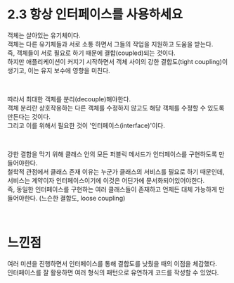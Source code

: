 # 2.3 항상 인터페이스를 사용하세요

객체는 살아있는 유기체이다.<br>
객체는 다른 유기체들과 서로 소통 하면서 그들의 작업을 지원하고 도움을 받는다.<br>
즉, 객체들이 서로 필요로 하기 때문에 결합(coupled)되는 것이다.<br>
하지만 애플리케이션이 커지기 시작하면서 객체 사이의 강한 결합도(tight coupling)이 생기고, 이는 유지 보수에 영향을 미친다.<br>

<br>

따라서 최대한 객체를 분리(decouple)해야한다.<br>
객체 분리란 상호작용하는 다른 객체를 수정하지 않고도 해당 객체를 수정할 수 있도록 만든다는 것이다.<br>
그리고 이를 위해서 필요한 것이 '인터페이스(interface)'이다.<br>

<br>

강한 결합을 막기 위해 클래스 안의 모든 퍼블릭 메서드가 인터페이스를 구현하도록 만들어야한다.<br>
철학적 관점에서 클래스 존재 이유는 누군가 클래스의 서비스를 필요로 하기 때문인데, 서비스는 계약이자 인터페이스이기에 이것은 어딘가에 문서화되어있어야한다.<br>
즉, 동일한 인터페이스를 구현하는 여러 클래스들이 존재하고 언제든 대체 가능하게 만들어야한다. (느슨한 결합도, loose coupling)<br>

<br>

# 느낀점

여러 미션을 진행하면서 인터페이스를 통해 결합도를 낮췄을 때의 이점을 체감했다.<br>
인터페이스를 잘 활용하면 여러 형식의 패턴으로 유연하게 코드를 작성할 수 있었다.<br>
